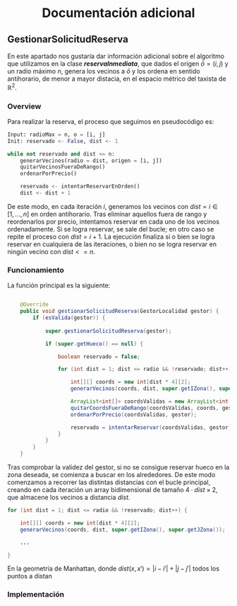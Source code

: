 
<h1 align="center"> Documentación adicional </h1>

## GestionarSolicitudReserva

En este apartado nos gustaría dar información adicional sobre el algoritmo que utilizamos en la clase ***reservaInmediata***, que dados el origen $\bar{o} = ( i, j )$ 
y un radio máximo $n$, genera los vecinos a $\bar{o}$ y los ordena en sentido antihorario, de menor a mayor distacia, en el espacio métrico del taxista de $\mathbb{R}^2$.

### Overview

Para realizar la reserva, el proceso que seguimos en pseudocódigo es:

``` python
Input: radioMax = n, o = [i, j]  
Init: reservado <- False, dist <- 1

while not reservado and dist <= n:
    generarVecinos(radio = dist, origen = [i, j])
    quitarVecinosFueraDeRango()
    ordenarPorPrecio()

    reservado <- intentarReservarEnOrden()
    dist <- dist + 1
```

De este modo, en cada iteración $i$, generamos los vecinos con $dist = i \in \lbrack 1, \dots, n \rbrack$ en orden antihorario.
Tras eliminar aquellos fuera de rango y reordenarlos por precio, intentamos reservar en cada uno de los vecinos ordenadamente.
Si se logra reservar, se sale del bucle; en otro caso se repite el proceso con $dist = i + 1$.
La ejecución finaliza si o bien se logra reservar en cualquiera de las iteraciones, o bien no se logra reservar en ningún vecino con $dist <= n$.

### Funcionamiento

La función principal es la siguiente:
```java

    @Override
    public void gestionarSolicitudReserva(GestorLocalidad gestor) {
        if (esValida(gestor)) {
    
            super.gestionarSolicitudReserva(gestor);

            if (super.getHueco() == null) {

                boolean reservado = false;

                for (int dist = 1; dist <= radio && !reservado; dist++) {

                    int[][] coords = new int[dist * 4][2];
                    generarVecinos(coords, dist, super.getIZona(), super.getJZona());

                    ArrayList<int[]> coordsValidas = new ArrayList<int[]>();
                    quitarCoordsFueraDeRango(coordsValidas, coords, gestor);
                    ordenarPorPrecio(coordsValidas, gestor);

                    reservado = intentarReservar(coordsValidas, gestor);
                }
            }
        }
    }

```

Tras comprobar la validez del gestor, si no se consigue reservar hueco en la zona deseada, se comienza a buscar en los alrededores. De este modo comenzamos a recorrer las distintas distancias con el bucle principal, creando en cada iteración un array bidimensional de tamaño $4·dist \times 2$, que almacene los vecinos a distancia $dist$.

```java
for (int dist = 1; dist <= radio && !reservado; dist++) {

    int[][] coords = new int[dist * 4][2];
    generarVecinos(coords, dist, super.getIZona(), super.getJZona());

    ...

}

```

En la geometría de Manhattan, donde $dist(x,x') = |i - i'| + |j - j'|$ todos los puntos a distan



### Implementación

